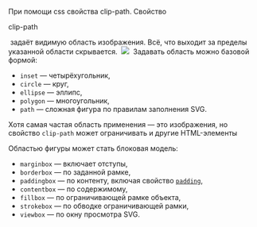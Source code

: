 При помощи css свойства clip-path. Свойство 

clip-path

 задаёт видимую область изображения. Всё, что выходит за пределы указанной области скрывается.
 ![](https://solid-canidae-759.notion.site/image/https%3A%2F%2Fprod-files-secure.s3.us-west-2.amazonaws.com%2F88b5ae27-ae96-47e9-9b3e-04a5469da5df%2F1a37d146-68da-490b-94d0-a1bb4f9ef1f5%2FUntitled.png?table=block&id=145dcd93-9d44-8197-8fbf-da30c9fea937&spaceId=88b5ae27-ae96-47e9-9b3e-04a5469da5df&width=1360&userId=&cache=v2)
 Задавать область можно базовой формой:

- `inset` — четырёхугольник,
- `circle` — круг,
- `ellipse` — эллипс,
- `polygon` — многоугольник,
- `path` — сложная фигура по правилам заполнения SVG.

Хотя самая частая область применения — это изображения, но свойство `clip-path` может ограничивать и другие HTML-элементы

Областью фигуры может стать блоковая модель:

- `marginbox` — включает отступы,
- `borderbox` — по заданной рамке,
- `paddingbox` — по контенту, включая свойство [`padding`](https://doka.guide/css/padding/),
- `contentbox` — по содержимому,
- `fillbox` — по ограничивающей рамке объекта,
- `strokebox` — по обводке ограничивающей рамки,
- `viewbox` — по окну просмотра SVG.